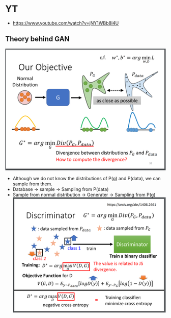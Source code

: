 # YT  
  * https://www.youtube.com/watch?v=jNY1WBb8l4U  

## Theory behind GAN  
  ![Image of Yaktocat](https://github.com/ting-chih/NTU-ML2021spring/blob/main/image/gan%20object.png)  
  * Although we do not know the distributions of P(g) and P(data), we can sample from them.  
  * Database -> sample -> Sampling from P(data)  
  * Sample from normal distribution -> Generater -> Sampling from P(g)  
  ![Image of Yaktocat](https://github.com/ting-chih/NTU-ML2021spring/blob/main/image/discriminator%20binary%20classifier.png)  
